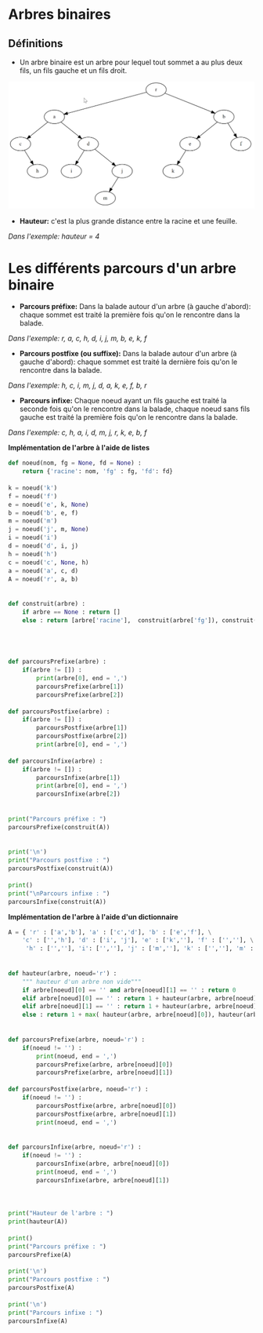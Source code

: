 # Arbres binaires

## Définitions
+ Un arbre binaire est un arbre pour lequel tout sommet a au plus deux fils,
un fils gauche et un fils droit.

![Exemple d'arbre bianire](./arbre-binaire.png)

+ **Hauteur:**
c'est la plus grande distance entre la racine et une feuille.

*Dans l'exemple: hauteur = 4*


**Les différents parcours d'un arbre binaire**
==============================================

+ **Parcours préfixe:**
Dans la balade autour d'un arbre (à gauche
d'abord): chaque sommet est traité la première fois qu'on le rencontre dans la
balade.

*Dans l'exemple: r, a, c, h, d, i, j, m, b, e, k, f*

+ **Parcours postfixe (ou suffixe):**
Dans la balade autour d'un arbre (à gauche
d'abord): chaque sommet est traité la dernière fois qu'on le rencontre dans la
balade.

*Dans l'exemple: h, c, i, m, j, d, a, k, e, f, b, r*

+ **Parcours infixe:**
Chaque noeud ayant un fils gauche est traité la seconde
fois qu'on le rencontre dans la balade, chaque noeud sans fils gauche est
traité la première fois qu'on le rencontre dans la balade.

*Dans l'exemple: c, h, a, i, d, m, j, r, k, e, b, f*

**Implémentation de l'arbre à l'aide de listes**
```python
def noeud(nom, fg = None, fd = None) :
    return {'racine': nom, 'fg' : fg, 'fd': fd}

k = noeud('k')
f = noeud('f')
e = noeud('e', k, None)
b = noeud('b', e, f)
m = noeud('m')
j = noeud('j', m, None)
i = noeud('i')
d = noeud('d', i, j)
h = noeud('h')
c = noeud('c', None, h)
a = noeud('a', c, d)
A = noeud('r', a, b)


def construit(arbre) :
	if arbre == None : return []
	else : return [arbre['racine'],  construit(arbre['fg']), construit(arbre['fd']) ]




def parcoursPrefixe(arbre) :
    if(arbre != []) :
        print(arbre[0], end = ',')
        parcoursPrefixe(arbre[1])
        parcoursPrefixe(arbre[2])

def parcoursPostfixe(arbre) :
    if(arbre != []) :
        parcoursPostfixe(arbre[1])
        parcoursPostfixe(arbre[2])
        print(arbre[0], end = ',')

def parcoursInfixe(arbre) :
    if(arbre != []) :
        parcoursInfixe(arbre[1])
        print(arbre[0], end = ',')
        parcoursInfixe(arbre[2])


print("Parcours préfixe : ")
parcoursPrefixe(construit(A))


print('\n')
print("Parcours postfixe : ")
parcoursPostfixe(construit(A))

print()
print("\nParcours infixe : ")
parcoursInfixe(construit(A))
```


**Implémentation de l'arbre à l'aide d'un dictionnaire**
```python
A = { 'r' : ['a','b'], 'a' : ['c','d'], 'b' : ['e','f'], \
	'c' : ['','h'], 'd' : ['i', 'j'], 'e' : ['k',''], 'f' : ['',''], \
     'h' : ['',''], 'i': ['',''], 'j' : ['m',''], 'k' : ['',''], 'm' : ['','']}


def hauteur(arbre, noeud='r') :
	""" hauteur d'un arbre non vide"""
	if arbre[noeud][0] == '' and arbre[noeud][1] == '' : return 0
	elif arbre[noeud][0] == '' : return 1 + hauteur(arbre, arbre[noeud][1])
	elif arbre[noeud][1] == '' : return 1 + hauteur(arbre, arbre[noeud][0])
	else : return 1 + max( hauteur(arbre, arbre[noeud][0]), hauteur(arbre, arbre[noeud][1]) )


def parcoursPrefixe(arbre, noeud='r') :
    if(noeud != '') :
        print(noeud, end = ',')
        parcoursPrefixe(arbre, arbre[noeud][0])
        parcoursPrefixe(arbre, arbre[noeud][1])

def parcoursPostfixe(arbre, noeud='r') :
    if(noeud != '') :
        parcoursPostfixe(arbre, arbre[noeud][0])
        parcoursPostfixe(arbre, arbre[noeud][1])
        print(noeud, end = ',')


def parcoursInfixe(arbre, noeud='r') :
    if(noeud != '') :
        parcoursInfixe(arbre, arbre[noeud][0])
        print(noeud, end = ',')
        parcoursInfixe(arbre, arbre[noeud][1])



print("Hauteur de l'arbre : ")
print(hauteur(A))

print()
print("Parcours préfixe : ")
parcoursPrefixe(A)

print('\n')
print("Parcours postfixe : ")
parcoursPostfixe(A)

print('\n')
print("Parcours infixe : ")
parcoursInfixe(A)
```
